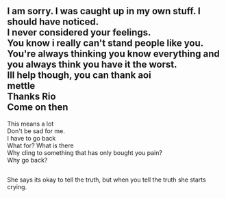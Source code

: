 I am sorry. I was caught up in my own stuff. I should have noticed.  
I never considered your feelings.  
You know i really can't stand people like you.  
You're always thinking you know everything and you always think you have it the worst.  
Ill help though, you can thank aoi  
mettle  
Thanks Rio  
Come on then  
----  
This means a lot  
Don't be sad for me.  
I have to go back  
What for? What is there  
Why cling to something that has only bought you pain?  
Why go back?
## 
She says its okay to tell the truth,
but when you tell the truth she starts crying.